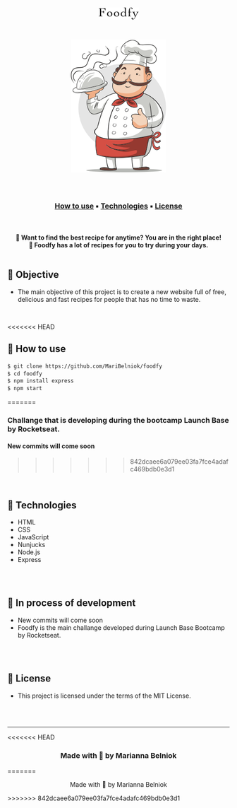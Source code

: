 <h1 align="center">
    <img src="public/assets/logo.png">
</h1>
<h1 align="center">
    <img src="public/assets/banner.png">
</h1>


<br>

<h3 align="center">

[How to use](#-how-to-use) ▪️
[Technologies](#-technologies) ▪️
[License](#-license) 

</h3>

<br>


<h4 align="center">
🍟 Want to find the best recipe for anytime? You are in the right place! <br>
🍟 Foodfy has a lot of recipes for you to try during your days.

<br>
<br>

##  📌 Objective
- The main objective of this project is to create a new website full of free, delicious and fast recipes for people that has no time to waste.  

<br>

<<<<<<< HEAD
##  📌 How to use

```bash
$ git clone https://github.com/MariBelniok/foodfy
$ cd foodfy
$ npm install express
$ npm start
```
=======
### Challange that is developing during the bootcamp Launch Base by Rocketseat.

#### New commits will come soon
>>>>>>> 842dcaee6a079ee03fa7fce4adafc469bdb0e3d1

<br>

## 📌 Technologies

- HTML
- CSS
- JavaScript
- Nunjucks
- Node.js
- Express

<br>
<br>

## 📣  In process of development
- New commits will come soon
- Foodfy is the main challange developed during Launch Base Bootcamp by Rocketseat.

<br>
<br>

## 📝 License
- This project is licensed under the terms of the MIT License.

<br>
<br>
<hr>

<<<<<<< HEAD
<h3 align="center"> Made with 🧡  by Marianna Belniok   </h3>
=======
<p align="center"> Made with 🧡 by Marianna Belniok</p>
>>>>>>> 842dcaee6a079ee03fa7fce4adafc469bdb0e3d1
